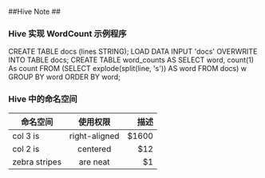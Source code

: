 ##Hive Note ##

### Hive 实现 WordCount 示例程序 ###

CREATE TABLE docs (lines STRING);
LOAD DATA INPUT 'docs' OVERWRITE INTO TABLE docs;
CREATE TABLE word_counts AS
SELECT word, count(1) As count FROM 
  (SELECT explode(split(line, 's')) AS word FROM docs) w
GROUP BY word
ORDER BY word;

### Hive 中的命名空间 ###

| 命名空间        | 使用权限           | 描述  |
| ------------- |:-------------:| ---------------:|
| col 3 is      | right-aligned | $1600 |
| col 2 is      | centered      |   $12 |
| zebra stripes | are neat      |    $1 |
